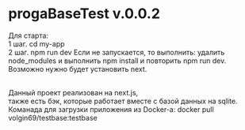 # progaBaseTest v.0.0.2

Для старта:
<br/>1 шаг. cd my-app
<br/>2 шаг. npm run dev
Если не запускается, то выполнить:
удалить node_modules и выполнить npm install
и повторить npm run dev.
Возможно нужно будет установить next.

<br/>Данный проект реализован на next.js, 
<br/>также есть бэк, которые работает вместе с базой данных на sqlite.
<br/>Команада для загрузки приложения из Docker-а: docker pull volgin69/testbase:testbase